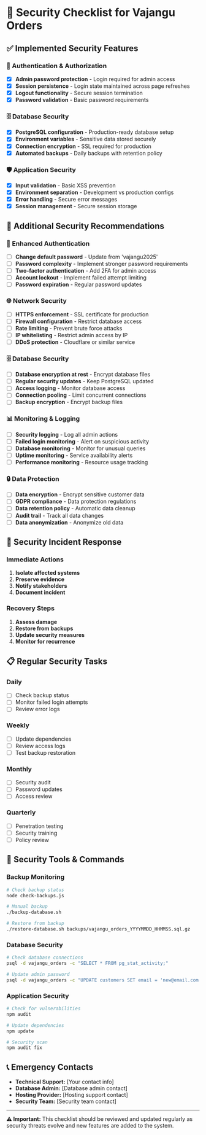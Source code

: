 # 🔐 Security Checklist for Vajangu Orders

## ✅ Implemented Security Features

### 🔑 Authentication & Authorization
- [x] **Admin password protection** - Login required for admin access
- [x] **Session persistence** - Login state maintained across page refreshes
- [x] **Logout functionality** - Secure session termination
- [x] **Password validation** - Basic password requirements

### 🗄️ Database Security
- [x] **PostgreSQL configuration** - Production-ready database setup
- [x] **Environment variables** - Sensitive data stored securely
- [x] **Connection encryption** - SSL required for production
- [x] **Automated backups** - Daily backups with retention policy

### 🛡️ Application Security
- [x] **Input validation** - Basic XSS prevention
- [x] **Environment separation** - Development vs production configs
- [x] **Error handling** - Secure error messages
- [x] **Session management** - Secure session storage

## 🔄 Additional Security Recommendations

### 🔐 Enhanced Authentication
- [ ] **Change default password** - Update from 'vajangu2025'
- [ ] **Password complexity** - Implement stronger password requirements
- [ ] **Two-factor authentication** - Add 2FA for admin access
- [ ] **Account lockout** - Implement failed attempt limiting
- [ ] **Password expiration** - Regular password updates

### 🌐 Network Security
- [ ] **HTTPS enforcement** - SSL certificate for production
- [ ] **Firewall configuration** - Restrict database access
- [ ] **Rate limiting** - Prevent brute force attacks
- [ ] **IP whitelisting** - Restrict admin access by IP
- [ ] **DDoS protection** - Cloudflare or similar service

### 🗄️ Database Security
- [ ] **Database encryption at rest** - Encrypt database files
- [ ] **Regular security updates** - Keep PostgreSQL updated
- [ ] **Access logging** - Monitor database access
- [ ] **Connection pooling** - Limit concurrent connections
- [ ] **Backup encryption** - Encrypt backup files

### 📊 Monitoring & Logging
- [ ] **Security logging** - Log all admin actions
- [ ] **Failed login monitoring** - Alert on suspicious activity
- [ ] **Database monitoring** - Monitor for unusual queries
- [ ] **Uptime monitoring** - Service availability alerts
- [ ] **Performance monitoring** - Resource usage tracking

### 🔒 Data Protection
- [ ] **Data encryption** - Encrypt sensitive customer data
- [ ] **GDPR compliance** - Data protection regulations
- [ ] **Data retention policy** - Automatic data cleanup
- [ ] **Audit trail** - Track all data changes
- [ ] **Data anonymization** - Anonymize old data

## 🚨 Security Incident Response

### Immediate Actions
1. **Isolate affected systems**
2. **Preserve evidence**
3. **Notify stakeholders**
4. **Document incident**

### Recovery Steps
1. **Assess damage**
2. **Restore from backups**
3. **Update security measures**
4. **Monitor for recurrence**

## 📋 Regular Security Tasks

### Daily
- [ ] Check backup status
- [ ] Monitor failed login attempts
- [ ] Review error logs

### Weekly
- [ ] Update dependencies
- [ ] Review access logs
- [ ] Test backup restoration

### Monthly
- [ ] Security audit
- [ ] Password updates
- [ ] Access review

### Quarterly
- [ ] Penetration testing
- [ ] Security training
- [ ] Policy review

## 🔧 Security Tools & Commands

### Backup Monitoring
```bash
# Check backup status
node check-backups.js

# Manual backup
./backup-database.sh

# Restore from backup
./restore-database.sh backups/vajangu_orders_YYYYMMDD_HHMMSS.sql.gz
```

### Database Security
```bash
# Check database connections
psql -d vajangu_orders -c "SELECT * FROM pg_stat_activity;"

# Update admin password
psql -d vajangu_orders -c "UPDATE customers SET email = 'new@email.com' WHERE id = 'admin';"
```

### Application Security
```bash
# Check for vulnerabilities
npm audit

# Update dependencies
npm update

# Security scan
npm audit fix
```

## 📞 Emergency Contacts

- **Technical Support:** [Your contact info]
- **Database Admin:** [Database admin contact]
- **Hosting Provider:** [Hosting support contact]
- **Security Team:** [Security team contact]

---

**⚠️ Important:** This checklist should be reviewed and updated regularly as security threats evolve and new features are added to the system.
